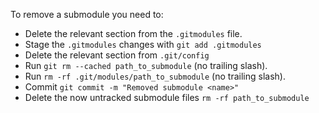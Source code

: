 To remove a submodule you need to:

- Delete the relevant section from the `.gitmodules` file.
- Stage the `.gitmodules` changes with `git add .gitmodules`
- Delete the relevant section from `.git/config`
- Run `git rm --cached path_to_submodule` (no trailing slash).
- Run  `rm -rf .git/modules/path_to_submodule` (no trailing slash).
- Commit `git commit -m "Removed submodule <name>"`
- Delete the now untracked submodule files `rm -rf path_to_submodule`
